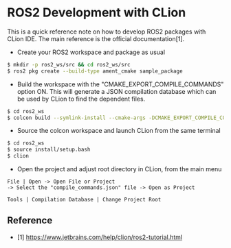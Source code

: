 # ROS2 Development with CLion

This is a quick reference note on how to develop ROS2 packages with CLion IDE. The main reference is the official documentation[1].

* Create your ROS2 workspace and package as usual

```bash
$ mkdir -p ros2_ws/src && cd ros2_ws/src
$ ros2 pkg create --build-type ament_cmake sample_package
```

* Build the workspace with the "CMAKE_EXPORT_COMPILE_COMMANDS" option ON. This will generate a JSON compilation database which can be used by CLion to find the dependent files.

```bash
$ cd ros2_ws
$ colcon build --symlink-install --cmake-args -DCMAKE_EXPORT_COMPILE_COMMANDS=ON -G Ninja
```

* Source the colcon workspace and launch CLion from the same terminal

```bash
$ cd ros2_ws
$ source install/setup.bash
$ clion 
```

* Open the project and adjust root directory in CLion, from the main menu

```
File | Open -> Open File or Project 
-> Select the "compile_commands.json" file -> Open as Project
```

```
Tools | Compilation Database | Change Project Root
```

## Reference

* [1] https://www.jetbrains.com/help/clion/ros2-tutorial.html